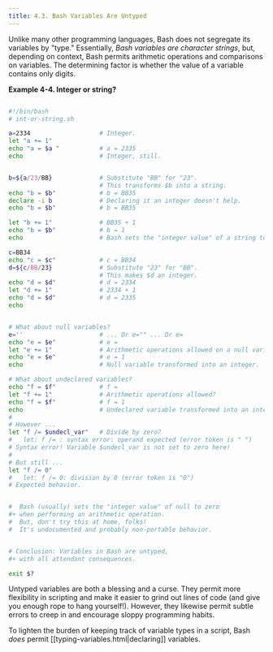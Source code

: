 ```yaml
---
title: 4.3. Bash Variables Are Untyped
---
```

Unlike many other programming languages, Bash does not segregate its variables by "type." Essentially, _Bash variables are character strings_, but, depending on context, Bash permits arithmetic operations and comparisons on variables. The determining factor is whether the value of a variable contains only digits.

**Example 4-4. Integer or string?**

```bash

#!/bin/bash
# int-or-string.sh

a=2334                   # Integer.
let "a += 1"
echo "a = $a "           # a = 2335
echo                     # Integer, still.


b=${a/23/BB}             # Substitute "BB" for "23".
                         # This transforms $b into a string.
echo "b = $b"            # b = BB35
declare -i b             # Declaring it an integer doesn't help.
echo "b = $b"            # b = BB35

let "b += 1"             # BB35 + 1
echo "b = $b"            # b = 1
echo                     # Bash sets the "integer value" of a string to 0.

c=BB34
echo "c = $c"            # c = BB34
d=${c/BB/23}             # Substitute "23" for "BB".
                         # This makes $d an integer.
echo "d = $d"            # d = 2334
let "d += 1"             # 2334 + 1
echo "d = $d"            # d = 2335
echo


# What about null variables?
e=''                     # ... Or e="" ... Or e=
echo "e = $e"            # e =
let "e += 1"             # Arithmetic operations allowed on a null variable?
echo "e = $e"            # e = 1
echo                     # Null variable transformed into an integer.

# What about undeclared variables?
echo "f = $f"            # f =
let "f += 1"             # Arithmetic operations allowed?
echo "f = $f"            # f = 1
echo                     # Undeclared variable transformed into an integer.
#
# However ...
let "f /= $undecl_var"   # Divide by zero?
#   let: f /= : syntax error: operand expected (error token is " ")
# Syntax error! Variable $undecl_var is not set to zero here!
#
# But still ...
let "f /= 0"
#   let: f /= 0: division by 0 (error token is "0")
# Expected behavior.


#  Bash (usually) sets the "integer value" of null to zero
#+ when performing an arithmetic operation.
#  But, don't try this at home, folks!
#  It's undocumented and probably non-portable behavior.


# Conclusion: Variables in Bash are untyped,
#+ with all attendant consequences.

exit $?
```

Untyped variables are both a blessing and a curse. They permit more flexibility in scripting and make it easier to grind out lines of code (and give you enough rope to hang yourself!). However, they likewise permit subtle errors to creep in and encourage sloppy programming habits.

To lighten the burden of keeping track of variable types in a script, Bash _does_ permit [[typing-variables.html|declaring]] variables.

